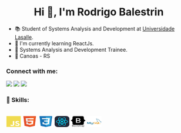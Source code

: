 <h1 align="center"> Hi 👋, I'm Rodrigo Balestrin</h1>

- 📚 Student of Systems Analysis and Development at [Universidade Lasalle](https://www.unilasalle.edu.br/canoas).
- 🌱 I'm currently learning ReactJs.
- 💼 Systems Analysis and Development Trainee.
- 📍 Canoas - RS

  
<h3 align="left">Connect with me:</h3>
 
<div> 
  <a href="https://www.linkedin.com/in/rodrigo-balestrin-5bb7451a4/" target="_blank"><img src="https://img.shields.io/badge/-LinkedIn-%230077B5?style=for-the-badge&logo=linkedin&logoColor=white" target="_blank"></a>
    <a href= "mailto:rodrigo.adsistemas@gmail.com" target="_blank" alt="Gmail"><img src="https://img.shields.io/badge/-Gmail-%23333?style=for-the-badge&logo=gmail&logoColor=white" target="_blank"></a>
  <a href="https://www.instagram.com/rodrigo_balestrin" target="_blank"><img src="https://img.shields.io/badge/-Instagram-%23E4405F?style=for-the-badge&logo=instagram&logoColor=white" target="_blank"></a><br>



 
 <h3 align="left">🚀 Skills:</h3>
  <div style="display: inline_block"><br>
  <img align="center" alt="Js" height="30" width="40" src="https://raw.githubusercontent.com/devicons/devicon/master/icons/javascript/javascript-plain.svg">
  <img align="center" alt="html" height="30" width="40" src="https://raw.githubusercontent.com/devicons/devicon/master/icons/html5/html5-original.svg">
  <img align="center" alt="CSS" height="30" width="40" src="https://raw.githubusercontent.com/devicons/devicon/master/icons/css3/css3-original.svg">
  <img align="center" alt="React" height="30" width="40" src="https://github.com/tandpfun/skill-icons/blob/main/icons/React-Dark.svg">
  <img align="center" alt="Bootstrap" height="30" width="40" src="https://raw.githubusercontent.com/devicons/devicon/master/icons/bootstrap/bootstrap-plain-wordmark.svg">
  <img align="center" alt="Bootstrap" height="30" width="40" 
  src="https://raw.githubusercontent.com/devicons/devicon/master/icons/mysql/mysql-original-wordmark.svg" alt="mysql" width="40" height="40"/> </a> <a href="https://nodejs.org" target="_blank" rel="noreferrer"> 
  
  
  
</div>


